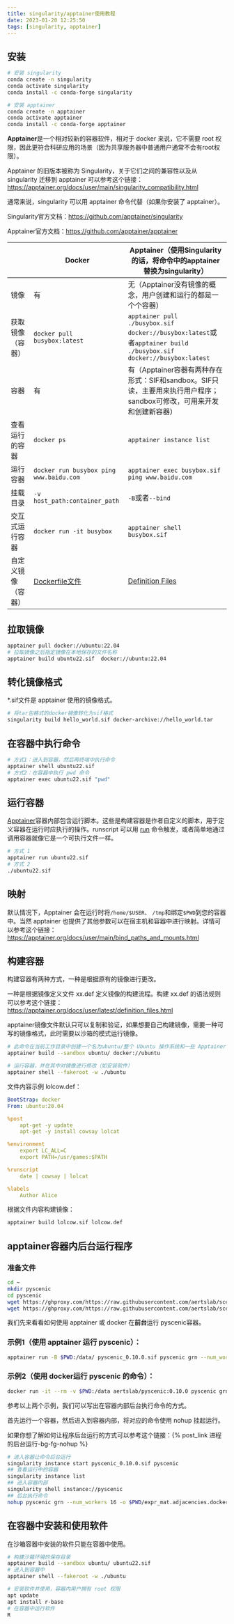 ```yaml
---
title: singularity/apptainer使用教程
date: 2023-01-20 12:25:50
tags: [singularity, apptainer]
---
```


## 安装

```bash
# 安装 singularity
conda create -n singularity
conda activate singularity
conda install -c conda-forge singularity

# 安装 apptainer
conda create -n apptainer
conda activate apptainer
conda install -c conda-forge apptainer
```

<!--more-->

**Apptainer**是一个相对较新的容器软件，相对于 docker 来说，它不需要 root 权限，因此更符合科研应用的场景（因为共享服务器中普通用户通常不会有root权限）。

Apptainer 的旧版本被称为 Singularity，关于它们之间的兼容性以及从 singularity 迁移到 apptainer 可以参考这个链接：https://apptainer.org/docs/user/main/singularity_compatibility.html

通常来说，singularity 可以用 apptainer 命令代替（如果你安装了 apptainer）。

Singularity官方文档：https://github.com/apptainer/singularity

Apptainer官方文档：https://github.com/apptainer/apptainer

|                    | Docker                                                       | Apptainer（使用Singularity的话，将命令中的apptainer替换为singularity） |
| ------------------ | ------------------------------------------------------------ | ------------------------------------------------------------ |
| 镜像               | 有                                                           | 无（Apptainer没有镜像的概念，用户创建和运行的都是一个个容器） |
| 获取镜像（容器）   | `docker pull busybox:latest`                                 | `apptainer pull ./busybox.sif docker://busybox:latest`或者`apptainer build ./busybox.sif docker://busybox:latest` |
| 容器               | 有                                                           | 有（Apptainer容器有两种存在形式：SIF和sandbox。SIF只读，主要用来执行用户程序；sandbox可修改，可用来开发和创建新容器） |
| 查看运行的容器     | `docker ps`                                                  | `apptainer instance list`                                    |
| 运行容器           | `docker run busybox ping www.baidu.com`                      | `apptainer exec busybox.sif ping www.baidu.com`              |
| 挂载目录           | `-v host_path:container_path`                                | `-B`或者`--bind`                                             |
| 交互式运行容器     | `docker run -it busybox`                                     | `apptainer shell busybox.sif`                                |
| 自定义镜像（容器） | [Dockerfile文件](https://www.runoob.com/docker/docker-dockerfile.html) | [Definition Files](https://docs.sylabs.io/guides/3.7/user-guide/definition_files.html) |

## 拉取镜像

```bash
apptainer pull docker://ubuntu:22.04
# 拉取镜像之后指定镜像在本地保存的文件名称
apptainer build ubuntu22.sif  docker://ubuntu:22.04
```

## 转化镜像格式

*.sif文件是 apptainer 使用的镜像格式。

```bash
# 将tar包格式的docker镜像转化为sif格式
singularity build hello_world.sif docker-archive://hello_world.tar
```

## 在容器中执行命令

```bash
# 方式1：进入到容器，然后再终端中执行命令
apptainer shell ubuntu22.sif
# 方式2：在容器中执行 pwd 命令
apptainer exec ubuntu22.sif "pwd"
```

## 运行容器

[Apptainer](https://apptainer.org/docs/user/main/definition_files.html#runscript)容器内部包含运行脚本。这些是构建容器是作者自定义的脚本，用于定义容器在运行时应执行的操作。runscript 可以用 [run](https://apptainer.org/docs/user/main/cli/apptainer_run.html) 命令触发，或者简单地通过调用容器就像它是一个可执行文件一样。

```bash
# 方式 1
apptainer run ubuntu22.sif 
# 方式 2
./ubuntu22.sif
```

## 映射

默认情况下，Apptainer 会在运行时将`/home/$USER`、 `/tmp`和绑定`$PWD`到您的容器中。当然 apptainer 也提供了其他参数可以在宿主机和容器中进行映射。详情可以参考这个链接：https://apptainer.org/docs/user/main/bind_paths_and_mounts.html

## 构建容器

构建容器有两种方式，一种是根据原有的镜像进行更改。

一种是根据镜像定义文件 xx.def 定义镜像的构建流程。构建 xx.def 的语法规则可以参考这个链接：https://apptainer.org/docs/user/latest/definition_files.html

apptainer镜像文件默认只可以复制和验证，如果想要自己构建镜像，需要一种可写的镜像格式，此时需要以沙箱的模式运行镜像。

```bash
# 此命令在当前工作目录中创建一个名为ubuntu/整个 Ubuntu 操作系统和一些 Apptainer 元数据的目录。
apptainer build --sandbox ubuntu/ docker://ubuntu

# 运行容器，并在其中对镜像进行修改（如安装软件）
apptainer shell --fakeroot -w ./ubuntu
```

文件内容示例 lolcow.def：

```yml
BootStrap: docker
From: ubuntu:20.04

%post
    apt-get -y update
    apt-get -y install cowsay lolcat

%environment
    export LC_ALL=C
    export PATH=/usr/games:$PATH

%runscript
    date | cowsay | lolcat

%labels
    Author Alice
```

根据文件内容构建镜像：

```bash
apptainer build lolcow.sif lolcow.def
```

## apptainer容器内后台运行程序

### 准备文件

```bash
cd ~
mkdir pyscenic
cd pyscenic
wget https://ghproxy.com/https://raw.githubusercontent.com/aertslab/scenic-nf/master/example/expr_mat.tsv
wget https://ghproxy.com/https://raw.githubusercontent.com/aertslab/scenic-nf/master/example/allTFs_hg38.txt
```

我们先来看看如何使用 apptainer 或 docker 在**前台**运行 pyscenic容器。

### 示例1（使用 apptainer 运行 pyscenic）：

```bash
apptainer run -B $PWD:/data/ pyscenic_0.10.0.sif pyscenic grn --num_workers 5 --output /data/expr_mat.adjacencies.apptainer.tsv /data/expr_mat.tsv /data/allTFs_hg38.txt
```

### 示例2（使用 docker运行 pyscenic 的命令）：

```bash
docker run -it --rm -v $PWD:/data aertslab/pyscenic:0.10.0 pyscenic grn --num_workers 5 -o /data/expr_mat.adjacencies.docker.tsv /data/expr_mat.tsv /data/allTFs_hg38.txt
```

参考以上两个示例，我们可以写出在容器内部后台执行命令的方式。

首先运行一个容器，然后进入到容器内部，将对应的命令使用 nohup 挂起运行。

如果你想了解如何让程序后台运行的方式可以参考这个链接：{% post_link 进程的后台运行-bg-fg-nohup %}

```bash
# 进入容器让命令后台运行
singularity instance start pyscenic_0.10.0.sif pyscenic
## 查看运行中的容器
singularity instance list
## 进入容器内部
singularity shell instance://pyscenic
## 后台执行命令
nohup pyscenic grn --num_workers 16 -o $PWD/expr_mat.adjacencies.docker.tsv $PWD/expr_mat.tsv $PWD/allTFs_hg38.txt &
```

## 在容器中安装和使用软件

在沙箱容器中安装的软件只能在容器中使用。

```bash
# 构建沙箱环境的保存目录
apptainer build --sandbox ubuntu/ ubuntu22.sif
# 进入到容器中
apptainer shell --fakeroot -w ./ubuntu

# 安装软件并使用，容器内用户拥有 root 权限
apt update
apt install r-base
# 在容器中运行软件
R
```











